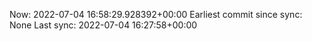 Now: 2022-07-04 16:58:29.928392+00:00 Earliest commit since sync: None Last sync: 2022-07-04 16:27:58+00:00
